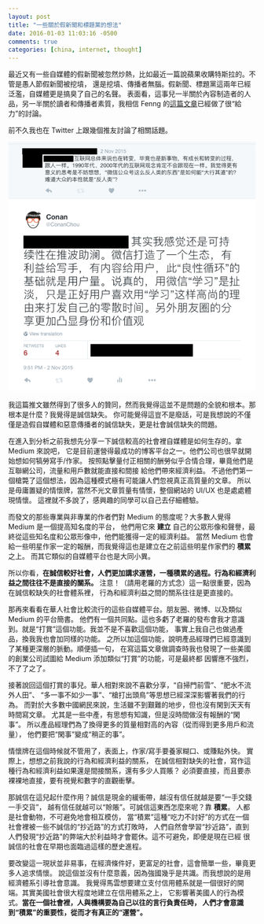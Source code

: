 ```yaml
---
layout: post
title: "一些關於假新聞和標題黨的想法"
date: 2016-01-03 11:03:16 -0500
comments: true
categories: [china, internet, thought]
---
```


最近又有一些自媒體的假新聞被忽然炒熱，比如最近一篇說蘋果收購特斯拉的。不管是愚人節假新聞被挖墳，
還是挖墳、傳播者無腦。假新聞、標題黨這兩年已經泛濫，自媒體更是搞臭了自己的名聲。
表面看，這事兒一半關於內容制造者的人品，另一半關於讀者和傳播者素質，我相信 Fenng 的[這篇文章](http://mp.weixin.qq.com/s?__biz=MjM5ODIyMTE0MA==&mid=401811966&idx=1&sn=76a53dbe421dcba15e923ce79d832eb0&scene=5&srcid=01032MbUPhPM67o8GPanOOSd#rd)已經做了很“給力”的討論。

前不久我也在 Twitter 上跟幾個推友討論了相關話題。

![為保護推友隱私，已經把推號和頭像遮掉](/images/20160103/twitter.png)

<!--more-->

我這篇推文雖然得到了很多人的贊同，然而我覺得這並不是問題的全貌和根本。那根本是什麼？我覺得是誠信缺失。
你可能覺得這豈不是廢話，可是我想說的不僅僅是造假自媒體和惡意傳播者的誠信缺失，更是社會誠信缺失的問題。

在進入到分析之前我想先分享一下誠信較高的社會裡自媒體是如何生存的。拿 Medium 來說吧，
它是目前運營得最成功的博客平台之一。他們公司也很早就開始想如何犒勞寫手/作家。
按照點擊量付正相關的酬勞似乎合情合理，畢竟他們是互聯網公司，流量和用戶數就能直接和間接
給他們帶來經濟利益。
不過他們第一個槍斃了這個想法，因為這種模式極有可能讓人們忽視真正高質量的文章。
所以是毋庸置疑的情懷牌，當然不光文章質量有情懷，整個網站的 UI/UX 也是處處體現情懷。
這裡就不多說了，感興趣的同學可以自己去仔細體驗。

而發文的那些專業與非專業的作者們對 Medium 的態度呢？大多數人覺得 Medium 是一個提高知名度的平台，
他們用它來 __建立__ 自己的公眾形像和聲譽，最終從這些知名度和公眾形像中，他們能獲得一定的經濟利益。
當然 Medium 也會給一些明星作家一定的報酬，而我覺得這也是建立在之前這些明星作家們的 __積累__ 之上。
而其它類似的自媒體平台也是大同小異。

所以你看，__在誠信較好社會，人們更加講求運營，一種積累的過程。行為和經濟利益之間往往不是直接的關系。__
注意！（請用老羅的方式念）這一點很重要，因為在誠信較缺失的社會體系裡，
行為和經濟利益之間的關系往往是更直接的。

那再來看看在華人社會比較流行的這些自媒體平台。朋友圈、微博、以及類似 Medium 的平台簡書。
他們有一個共同點。這也多虧了老羅的發布會我才意識到。就是“打賞”這個功能。我並不是不喜歡這個功能，
事實上我自己也做過產品，換我我也會加同樣的功能。
之所以加這個功能，說明產品經理們已經意識到了某種更深層的脈動。順便插一句，
在寫這篇文章做調查時我也發現了一些美國的創業公司試圖給 Medium 添加類似“打賞”的功能，可是最終都
因響應不強烈，不了了之了。

接著說回這個打賞的事兒。華人相對來說不喜歡分享，“自掃門前雪”、“肥水不流外人田”、
“多一事不如少一事”、“槍打出頭鳥”等思想已經深深影響著我們的行為。
而對於大多數中國網民來說，生活雖不到艱難的地步，但也沒有閑到天天有時間寫文章。
尤其是一些中產，有思想有知識，但是沒時間做沒有報酬的“閑事”。
所以產品經理們為了換得更多的質量相對高的內容（從而得到更多用戶和流量），
他們要把“閑事”變成“稍正的事”。

情懷牌在這個時候就不管用了，表面上，作家/寫手要養家糊口、或賺點外快。
實際上，想想之前我說的行為和經濟利益的關系，
在誠信相對缺失的社會，寫作這種行為和經濟利益如果還是間接關系，還有多少人買賬？
必須要直接，而且要赤裸裸地直接，要有視覺和數字的直觀衝擊。

那誠信在這兒起什麼作用？誠信是現金的緩衝帶，越沒有信任就越是要“一手交錢一手交貨”，
越有信任就越可以“賒賬”。可誠信這東西怎麼來呢？靠 __積累__。
人都是社會動物，不可避免地會相互模仿，
當“積累”這種“吃力不討好”的方式在一個社會裡被一些不誠信的“抄近路”的方式打敗時，
人們自然會學習“抄近路”，直到人們發現“抄近路”的弊端大於利益時才會罷休。這不可避免，即便是現在已經
很誠信的社會在早期也面臨過這樣的歷史進程。

要改變這一現狀並非易事，在經濟條件好，更富足的社會，這會簡單一些，畢竟更多人追求情懷。
說這個並沒有什麼意義，因為強國幾乎是共識。而我想說的是用經濟體系引導社會意識。
我覺得馬雲想要建立支付信用體系就是一個很好的開端。其實美國社會很大程度地建立在信用體系之上，
它影響著美國人的行為模式。__當在一個社會裡，人與機構要為自己以往的言行負責任時，
人們才會意識到“積累”的重要性，從而才有真正的“運營”。__
